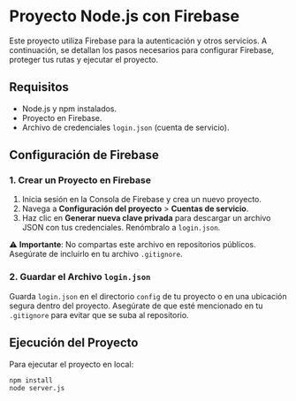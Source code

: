 # Proyecto Node.js con Firebase

Este proyecto utiliza Firebase para la autenticación y otros servicios. A continuación, se detallan los pasos necesarios para configurar Firebase, proteger tus rutas y ejecutar el proyecto.

## Requisitos

- Node.js y npm instalados.
- Proyecto en Firebase.
- Archivo de credenciales `login.json` (cuenta de servicio).

## Configuración de Firebase

### 1. Crear un Proyecto en Firebase

1. Inicia sesión en la Consola de Firebase y crea un nuevo proyecto.
2. Navega a **Configuración del proyecto** > **Cuentas de servicio**.
3. Haz clic en **Generar nueva clave privada** para descargar un archivo JSON con tus credenciales. Renómbralo a `login.json`.

⚠️ **Importante**: No compartas este archivo en repositorios públicos. Asegúrate de incluirlo en tu archivo `.gitignore`.

### 2. Guardar el Archivo `login.json`

Guarda `login.json` en el directorio `config` de tu proyecto o en una ubicación segura dentro del proyecto. Asegúrate de que esté mencionado en tu `.gitignore` para evitar que se suba al repositorio.

## Ejecución del Proyecto

Para ejecutar el proyecto en local:

```bash
npm install
node server.js

